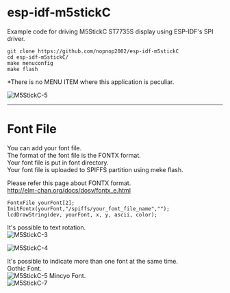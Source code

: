 # esp-idf-m5stickC

Example code for driving M5StickC ST7735S display using ESP-IDF's SPI driver.

```
git clone https://github.com/nopnop2002/esp-idf-m5stickC
cd esp-idf-m5stickC/
make menuconfig
make flash
```

\*There is no MENU ITEM where this application is peculiar.   

![M5StickC-5](https://user-images.githubusercontent.com/6020549/57962134-d33e5b80-794e-11e9-95ff-649e00bb23e5.JPG)

---

# Font File   
You can add your font file.   
The format of the font file is the FONTX format.   
Your font file is put in font directory.   
Your font file is uploaded to SPIFFS partition using meke flash.   

Please refer this page about FONTX format.   
http://elm-chan.org/docs/dosv/fontx_e.html

```
FontxFile yourFont[2];
InitFontx(yourFont,"/spiffs/your_font_file_name","");
lcdDrawString(dev, yourFont, x, y, ascii, color);
```

It's possible to text rotation.   
![M5StickC-3](https://user-images.githubusercontent.com/6020549/57962123-c883c680-794e-11e9-9598-94427df84ea1.JPG)

![M5StickC-4](https://user-images.githubusercontent.com/6020549/57962130-ce79a780-794e-11e9-961a-e195eb42a723.JPG)

It's possible to indicate more than one font at the same time.   
Gothic Font.   
![M5StickC-5](https://user-images.githubusercontent.com/6020549/57962150-eea96680-794e-11e9-895f-26ec16ca24e8.JPG)
Mincyo Font.   
![M5StickC-7](https://user-images.githubusercontent.com/6020549/57962334-7b085900-7950-11e9-8892-6189a705f150.JPG)

